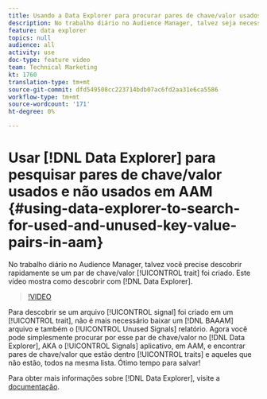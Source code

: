 ```yaml
---
title: Usando a Data Explorer para procurar pares de chave/valor usados e não usados em AAM
description: No trabalho diário no Audience Manager, talvez seja necessário descobrir rapidamente se uma característica foi criada a partir de um par de chave/valor específico. Este vídeo mostra como descobrir com a Data Explorer.
feature: data explorer
topics: null
audience: all
activity: use
doc-type: feature video
team: Technical Marketing
kt: 1760
translation-type: tm+mt
source-git-commit: dfd549508cc223714bdb07ac6fd2aa31e6ca5586
workflow-type: tm+mt
source-wordcount: '171'
ht-degree: 0%

---
```



# Usar [!DNL Data Explorer] para pesquisar pares de chave/valor usados e não usados em AAM {#using-data-explorer-to-search-for-used-and-unused-key-value-pairs-in-aam}

No trabalho diário no Audience Manager, talvez você precise descobrir rapidamente se um par de chave/valor [!UICONTROL trait] foi criado. Este vídeo mostra como descobrir com [!DNL Data Explorer].

>[!VIDEO](https://video.tv.adobe.com/v/25148/?quality=12)

Para descobrir se um arquivo [!UICONTROL signal] foi criado em um [!UICONTROL trait], não é mais necessário baixar um [!DNL BAAAM] arquivo e também o [!UICONTROL Unused Signals] relatório. Agora você pode simplesmente procurar por esse par de chave/valor no [!DNL Data Explorer], AKA o [!UICONTROL Signals] aplicativo, em AAM, e encontrar pares de chave/valor que estão dentro [!UICONTROL traits] e aqueles que não estão, todos na mesma lista. Ótimo tempo para salvar!

Para obter mais informações sobre [!DNL Data Explorer], visite a [documentação](https://experiencecloud.adobe.com/resources/help/en_US/aam/data-explorer.html).